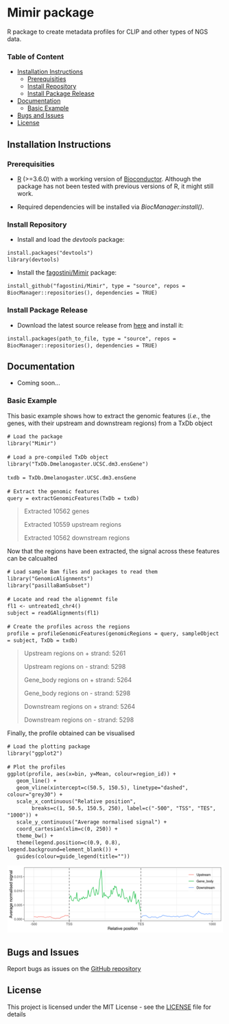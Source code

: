 # Mimir package

R package to create metadata profiles for CLIP and other types of NGS data.

### Table of Content

   - [Installation Instructions](#installation-instructions)
      - [Prerequisities](#prerequisities)
      - [Install Repository](#install-repository)
      - [Install Package Release](#install-package-release)
   - [Documentation](#documentation)
      - [Basic Example](#basic-example)
   - [Bugs and Issues](#bugs-and-issues)
   - [License](#license)

## Installation Instructions

### Prerequisities

- [R](https://www.r-project.org/) (>=3.6.0) with a working version of [Bioconductor](https://www.bioconductor.org/).
Although the package has not been tested with previous versions of R, it might still work.

- Required dependencies will be installed via _BiocManager:install()_.

### Install Repository

- Install and load the _devtools_ package:

```
install.packages("devtools")
library(devtools)
```

- Install the [fagostini/Mimir](https://github.com/fagostini/Mimir) package:

```
install_github("fagostini/Mimir", type = "source", repos = BiocManager::repositories(), dependencies = TRUE)
```

### Install Package Release

 - Download the latest source release from [here](https://github.com/fagostini/Mimir/releases) and install it:

```
install.packages(path_to_file, type = "source", repos = BiocManager::repositories(), dependencies = TRUE)
```

## Documentation

- Coming soon...

### Basic Example

This basic example shows how to extract the genomic features (_i.e._, the genes, with their upstream and downstream regions) from a TxDb object

```
# Load the package
library("Mimir")

# Load a pre-compiled TxDb object
library("TxDb.Dmelanogaster.UCSC.dm3.ensGene")

txdb = TxDb.Dmelanogaster.UCSC.dm3.ensGene

# Extract the genomic features
query = extractGenomicFeatures(TxDb = txdb)
```

> Extracted 10562 genes
> 
> Extracted 10559 upstream regions
> 
> Extracted 10562 downstream regions

Now that the regions have been extracted, the signal across these features can be calcualted

```
# Load sample Bam files and packages to read them 
library("GenomicAlignments")
library("pasillaBamSubset")

# Locate and read the alignemnt file
fl1 <- untreated1_chr4()
subject = readGAlignments(fl1)

# Create the profiles across the regions
profile = profileGenomicFeatures(genomicRegions = query, sampleObject = subject, TxDb = txdb)
```

> Upstream regions on + strand: 5261
>
> Upstream regions on - strand: 5298
> 
> Gene_body regions on + strand: 5264
> 
> Gene_body regions on - strand: 5298
> 
> Downstream regions on + strand: 5264
> 
> Downstream regions on - strand: 5298

Finally, the profile obtained can be visualised

```
# Load the plotting package
library("ggplot2")

# Plot the profiles
ggplot(profile, aes(x=bin, y=Mean, colour=region_id)) + 
   geom_line() +
   geom_vline(xintercept=c(50.5, 150.5), linetype="dashed", colour="grey30") +
   scale_x_continuous("Relative position",
        breaks=c(1, 50.5, 150.5, 250), label=c("-500", "TSS", "TES", "1000")) +
   scale_y_continuous("Average normalised signal") +
   coord_cartesian(xlim=c(0, 250)) +
   theme_bw() +
   theme(legend.position=c(0.9, 0.8), legend.background=element_blank()) +
   guides(colour=guide_legend(title=""))
```

![](man/figures/example_profile.png)

## Bugs and Issues

Report bugs as issues on the [GitHub repository](https://github.com/fagostini/Mimir/issues)

<!-- ## Author

* [Federico Agostini](https://github.com/fagostini) -->

## License

This project is licensed under the MIT License - see the [LICENSE](LICENSE) file for details
